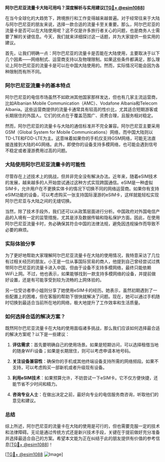 **阿尔巴尼亚流量卡大陆可用吗？深度解析与实用建议[[TG💪+ @esim1088](https://t.me/s/esim1088)]**

在当今全球化的大趋势下，跨境旅行和工作变得越来越普遍。对于经常往来于大陆与阿尔巴尼亚的朋友来说，选择一款合适的流量卡至关重要。那么，阿尔巴尼亚的流量卡是否可以在大陆使用呢？这不仅是许多旅行者关心的问题，也是商务人士需要了解的关键信息。今天，我们就来详细探讨这一话题，并为大家提供一些实用的建议。

首先，让我们明确一点：阿尔巴尼亚的流量卡是否能在大陆使用，主要取决于以下几个因素——网络制式、运营商支持以及物理限制。如果这些条件都满足，那么理论上阿尔巴尼亚的流量卡是可以在中国大陆使用的。然而，实际情况可能会因为各种限制而有所不同。

### 阿尔巴尼亚流量卡的基本特点

阿尔巴尼亚的电信市场虽然不如欧洲其他国家那样发达，但也有几家主流运营商，比如Albanian Mobile Communication（AMC）、Vodafone Albania和Telecom Albania。这些运营商提供的流量卡通常具有较高的性价比，尤其适合短期游客或长期居住的外国人。它们的优点在于覆盖范围广、资费合理，且服务相对稳定。

然而，阿尔巴尼亚的流量卡与大陆的通信标准并不完全兼容。阿尔巴尼亚主要采用GSM（Global System for Mobile Communications）网络，而中国大陆则以TD-LTE和FDD-LTE为主。这意味着如果你的手机仅支持GSM网络，可能无法直接连接到大陆的4G网络。此外，即使你的设备支持多模网络，也可能会遇到信号不稳定或者漫游费用过高的问题。

### 大陆使用阿尔巴尼亚流量卡的可能性

尽管存在上述技术上的挑战，但并非完全没有解决办法。近年来，随着eSIM技术的发展，越来越多的人开始尝试通过这种方式实现跨国通信。eSIM是一种虚拟SIM卡，允许用户在不更换实体卡的情况下切换不同的网络运营商。如果你有支持eSIM功能的设备，可以考虑购买一张支持国际漫游的eSIM卡，这样就能轻松实现阿尔巴尼亚与大陆之间的无缝切换。

当然，除了技术手段外，我们还可以从政策层面进行分析。中国政府对外国电信产品的入境有一定的监管措施，尤其是涉及数据传输和隐私保护方面。因此，在使用阿尔巴尼亚流量卡时，务必确保其符合中国的法律法规，避免因违规操作而导致不必要的麻烦。

### 实际体验分享

为了更好地帮助大家理解阿尔巴尼亚流量卡在大陆的使用情况，我特意采访了几位有过相关经历的朋友。小王是一位从事国际贸易的商人，他提到自己曾经尝试过携带阿尔巴尼亚的流量卡进入中国，但由于设备不支持多模网络，最终只能依赖WiFi上网。不过，他也表示，如果能够找到一款支持多模网络的设备，并提前做好设置，还是有可能享受到较为流畅的上网体验的。

另一位受访者李小姐则分享了她使用eSIM卡的经历。她表示，虽然初期遇到了一些配置上的困难，但在客服的帮助下很快就解决了问题。现在，她可以通过手机随时切换到最适合当前所在地的网络，极大地提升了工作效率和生活质量。

### 如何选择合适的解决方案？

既然阿尔巴尼亚流量卡在大陆的使用面临诸多挑战，那么我们应该如何选择最合适的解决方案呢？以下是一些建议：

1. **评估需求**：首先要明确自己的使用场景。如果是短期访问，可以选择租借当地的随身WiFi设备；如果是长期居住，则可以考虑申请本地号码。
   
2. **关注设备兼容性**：确保你的手机或其他终端设备支持所需的网络频段。如果不支持，可以考虑购买一部新机或者升级现有设备。

3. **利用eSIM技术**：如果预算允许，不妨尝试一下eSIM卡。它不仅方便快捷，还能节省不少时间和精力。

4. **咨询专业人士**：在做出决定之前，最好向专业的电信服务商咨询，听取他们的意见和建议。

### 总结

综上所述，阿尔巴尼亚的流量卡在大陆的使用是可行的，但也需要克服一定的技术和法律障碍。无论是通过传统方式还是新兴技术手段，关键在于提前做好充分准备并选择最适合自己的方案。希望本文能为正在纠结于此的朋友提供有价值的参考信息[[TG💪+ @esim1088](https://t.me/s/esim1088)]！

[[TG💪+ @esim1088](https://t.me/s/esim1088) ![Image](https://i.postimg.cc/4NQfJmqS/Snipaste-2025-05-13-00-14-12.png)]